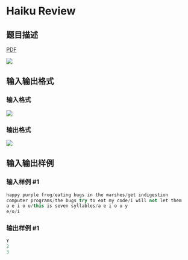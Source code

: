 # Haiku Review

## 题目描述

[problemUrl]: https://uva.onlinejudge.org/index.php?option=com_onlinejudge&Itemid=8&category=7&page=show_problem&problem=517

[PDF](https://uva.onlinejudge.org/external/5/p576.pdf)

![](https://cdn.luogu.com.cn/upload/vjudge_pic/UVA576/053dbaf5d7d43c243a67c7863036242f3232cc2a.png)

## 输入输出格式

### 输入格式

![](https://cdn.luogu.com.cn/upload/vjudge_pic/UVA576/8e544c8e1763e3f77f77ba339ff3a9c3bb4b8e13.png)

### 输出格式

![](https://cdn.luogu.com.cn/upload/vjudge_pic/UVA576/1da404bf5a68fae2b40a81a042c412cf81284d9f.png)

## 输入输出样例

### 输入样例 #1

```cpp
happy purple frog/eating bugs in the marshes/get indigestion
computer programs/the bugs try to eat my code/i will not let them
a e i o u/this is seven syllables/a e i o u y
e/o/i
```


### 输出样例 #1

```cpp
Y
2
3
```



